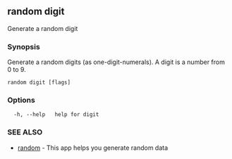 ## random digit

Generate a random digit

### Synopsis

Generate a random digits (as one-digit-numerals). A digit is a number
from 0 to 9.

```
random digit [flags]
```

### Options

```
  -h, --help   help for digit
```

### SEE ALSO

* [random](random.md)	 - This app helps you generate random data

